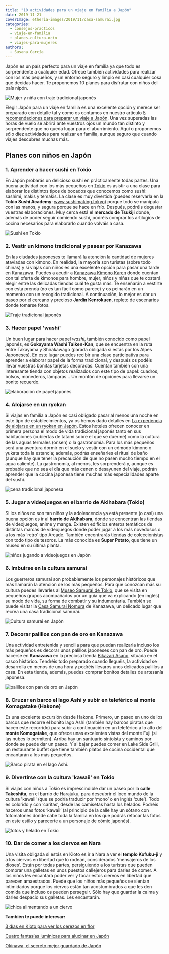 ```yaml
---
title: "10 actividades para un viaje en familia a Japón"
date: 2019-11-21
coverImage: etheria-images/2019/11/casa-samurai.jpg
categories: 
  - consejos-practicos
  - viaje-en-familia
  - planes-cultura-ocio
  - viajes-para-mujeres
authors: 
  - Susana García
---
```


Japón es un país perfecto para un viaje en familia ya que todo es sorprendente a 
cualquier edad. Ofrece también actividades para realizar con los más pequeños, y un 
entorno seguro y limpio en casi cualquier cosa que decidas hacer. Te proponemos 10 
planes para disfrutar con niños del país nipón. 

![Mujer y niña con traje tradicional japonés](etheria-images/2019/11/Japon-paseo-kimono-900x726.jpg "Fotos con kimonos en el Jardín Kenrokuen de Kanazawa. © SG")

Elegir Japón para un viaje en familia es una excelente opción y merece ser preparado con 
detalle tal y como os contamos en nuestro artículo [5 recomendaciones para preparar un 
viaje a Japón](https://etheriamagazine.com/2019/06/18/como-organizar-un-viaje-a-japon/). 
Una vez superadas las horas de vuelo se abrirá ante vuestros ojos un mundo tan distinto 
y sorprendente que no queda lugar para el aburrimiento. Aquí o proponemos sólo diez 
actividades para realizar en familia, aunque seguro que cuando viajes descubres muchas 
más. 

## Planes con niños en Japón

### 1\. Aprender a hacer sushi en Tokio

En Japón probarás un delicioso sushi en prácticamente todas partes. Una buena actividad 
con los más pequeños en [Tokio](https://etheriamagazine.com/2019/10/11/que-hacer-3-dias-en-tokio-viajes-mujeres/) 
es asistir a una clase para elaborar los distintos tipos de bocados que conocemos como 
sushi: sashimi, makis y temakis. La clase es muy divertida (puedes reservarla en la 
**Tokio Sushi Academy**: www.sushimaking.tokyo) porque todo se manipula con las manos, y 
segura porque se hace en frío. Después, podréis degustar vuestras elaboraciones. Muy 
cerca está el **mercado de Tsukiji** donde, además de poder seguir comiendo sushi, 
podréis comprar los artilugios de cocina necesarios para elaborarlo cuando volváis a 
casa. 

![Sushi en Tokio](etheria-images/2019/11/japon-clase-sushi-900x293.jpg "Clase de sushi en Tokio. © SG")

### 2\. Vestir un kimono tradicional y pasear por Kanazawa

En las ciudades japoneses te llamará la atención la cantidad de mujeres ataviadas con 
kimono. En realidad, la mayoría son turistas (sobre todo chinas) y si viajas con niños 
es una excelente opción para pasar una tarde en Kanazawa. Puedes a acudir a [Kanazawa 
Kimono Karen](https://www.kimono-karen.jp) donde cuentan con tal oferta de kimonos para 
hombre, mujer, niños y niñas que te costará elegir entre las delicadas tiendas cuál te 
gusta más. Te enseñarán a vestirte con esta prenda (no es tan fácil como parece) y os 
peinarán en un momento con un recogido tradicional. A continuación, lo mejor es dar un 
paseo por el cercano y precioso **Jardín Kenrokuen**, repleto de escenarios donde 
tomarse fotos. 

![Traje tradicional japonés](etheria-images/2019/11/japon-kimono-kanazawa-900x603.jpg "Fotos en el Jardín Kenrokuen y detalle de peinado. © SG")

### 3\. Hacer papel 'washi'

Un buen lugar para hacer papel _washi_, también conocido como papel japonés, es 
**Gokayama Washi Taiken-Kan**, que se encuentra en la ruta entre Takayama y Shirakawago 
(parada obligada si estás por los Alpes Japoneses). En este lugar puedes recibir una 
clase participativa para aprender a elaborar papel de la forma tradicional, y después os 
podéis llevar vuestras bonitas tarjetas decoradas. Cuentan también con una interesante 
tienda con objetos realizados con este tipo de papel: cuadros, bolsos, monederos, 
lámparas... Un montón de opciones para llevarse un bonito recuerdo. 

![elaboración de papel japonés](etheria-images/2019/11/Japon-hacer-washi-900x430.jpg "Clase de papel 'washi'. © SG")

### 4\. Alojarse en un ryokan

Si viajas en familia a Japón es casi obligado pasar al menos una noche en este tipo de 
establecimientos, ya os hemos dado detalles en [La experiencia de alojarse en un ryokan 
en Japón](https://etheriamagazine.com/2019/05/10/viajar-japon-que-es-ryokan-y-onsen/). 
Estos hoteles ofrecen conocer en primera persona el modo de vida tradicional japonés 
tanto en sus habitaciones (cubiertas de tatami sobre el que se duerme) como la cultura 
de las aguas termales (onsen) o la gastronomía. Para los más pequeños será una aventura 
dormir en el suelo y vestir con un cómodo kimono o yukata toda la estancia; además, 
podrás enseñarles el ritual de baño (aunque hay que tener la precaución de que no pasen 
mucho tiempo en el agua caliente). La gastronomía, al menos, les sorprenderá y, aunque 
es probable que no sea el día que más cenen o desayunen del viaje, podrán aprender que 
la cocina japonesa tiene muchas más especialidades aparte del sushi. 

![cena tradicional japonesa](etheria-images/2019/11/Japon-ninos-ryokan-900x434.jpg "Cena y detalle del pasillo del ryokan Gora Kadan de Hakone. © SG")

### 5\. Jugar a videojuegos en el barrio de Akihabara (Tokio)

Si los niños no son tan niños y la adolescencia ya está presente (o casi) una buena 
opción es ir al **barrio de Akihabara**, donde se concentran las tiendas de videojuegos, 
anime y manga. Existen edificios enteros temáticos de distintas marcas de videojuegos 
donde poder jugar a los más novedosos o a los más ‘retro’ tipo Arcade. También 
encontrarás tiendas de coleccionistas con todo tipo de tesoros. La más conocida es 
**Super Potato**, que tiene un museo en su última planta. 

![niños jugando a videojuegos en Japón](etheria-images/2019/11/Japon-akihabara-900x391.jpg "Barrio de Akihabara y juegos Arcade. © SG")

### 6\. Imbuirse en la cultura samurai

Los guerreros samurai son probablemente los personajes históricos que más llamarán la 
atención de los más pequeños. Para que conozcan más su cultura puedes llevarles al [Museo 
Samurai de Tokio](https://www.samuraimuseum.jp/en/index.html), que se visita en pequeños 
grupos acompañados por un guía que va explicando (en inglés) su modo de vida, su forma 
de combatir y su indumentaria. También se puede visitar la [Casa Samurai 
Nomura](http://www.nomurake.com) de Kanazawa, un delicado lugar que recrea una casa 
tradicional samurai. 

![Cultura samurai en Japón](etheria-images/2019/11/japon-samurais-900x350.jpg "Estanque de la Casa Samurai Nomura de Kanazawa y máscara en el Museo Samurai. © SG")

### 7\. Decorar palillos con pan de oro en Kanazawa

Una actividad entretenida y sencilla para que puedan realizarla incluso los más pequeños 
es decorar unos palillos japoneses con pan de oro. Puede hacerse en **Kanazawa** en la 
preciosa tienda [Bikazari 
Asano](https://enkanazawa.hakuichi.co.jp/shop/kanazawa-asano.php), situada en el casco 
histórico. Tendréis todo preparado cuando lleguéis, la actividad se desarrolla en menos 
de una hora y podréis llevaros unos delicados palillos a casa. En esta tienda, además, 
puedes comprar bonitos detalles de artesanía japonesa. 

![palillos con pan de oro en Japón](etheria-images/2019/11/Japon-ninos-palillos-pan-oro-900x675.jpg "Clase para decorar palillos con pan de oro en Kanazawa. © SG")

### 8\. Cruzar en barco el lago Ashi y subir en teleférico al monte Komagatake (Hakone)

Es una excelente excursión desde Hakone. Primero, un paseo en uno de los barcos que 
recorre el bonito lago Ashi (también hay barcos piratas que hacen este recorrido) para 
subir a continuación en un teleférico a lo alto del **monte Komogatake**, que ofrece 
unas excelentes vistas del monte Fuji (si las nubes lo permiten). Arriba hay un 
santuario sintoísta y caminos por donde se puede dar un paseo. Y al bajar puedes comer 
en Lake Side Grill, un restaurante buffet que tiene también platos de cocina occidental 
que encantarán a los más pequeños. 

![Barco pirata en el lago Ashi.](etheria-images/2019/11/Japon-ninos-ashi-900x586.jpg "Barco pirata en el lago Ashi. © SG")

### 9\. Divertirse con la cultura 'kawaii' en Tokio

Si viajas con niños a Tokio es imprescindible dar un paseo por la **calle Takeshita**, 
en el barrio de Harajuku, para descubrir el loco mundo de la cultura 'kawaii' (que se 
podría traducir por ‘mono’ o en inglés ‘cute’). Todo es colorido y con ‘caritas’, desde 
las camisetas hasta los helados. Podréis haceros unas fotos ‘kawaii’ (al principio de la 
calle hay un sótano con fotomatones donde cabe toda la familia en los que podrás retocar 
las fotos en este estilo y parecerte a un personaje de cómic japonés). 

![fotos y helado en Tokio](etheria-images/2019/11/Japon-kawaii-fotos-helado.jpg "Mundo 'kawaii': fotomatón para grupos y helado. © SG")

### 10\. Dar de comer a los ciervos en Nara

Una visita obligada si estás en Kioto es ir a Nara a ver el **templo Kofuku-ji** y a los 
ciervos en libertad que lo rodean, considerados 'mensajeros de los dioses'. Están por 
todas partes, persiguiendo a los turistas que pueden comprar una galletas en unos 
puestos callejeros para darles de comer. A los niños les encantará poder ver y tocar 
estos ciervos en libertad que parecen amaestrados. Puede que los niños más pequeños se 
sientan intimidados porque los ciervos están tan acostumbrados a que les den comida que 
incluso os pueden perseguir. Sólo hay que guardar la calma y darles despacio sus 
galletas. Les encantarán. 

![chica alimentando a un ciervo](etheria-images/2019/11/Nara-ciervos-900x608.jpg "Ciervos en Nara. © SG")

**También te puede interesar:** 

[3 días en Kioto 
pa](https://etheriamagazine.com/2020/02/26/3-dias-en-kioto-cerezos-en-flor/)[r](https://etheriamagazine.com/2020/02/26/3-dias-en-kioto-cerezos-en-flor/)[a 
ver los cerezos en 
flor](https://etheriamagazine.com/2020/02/26/3-dias-en-kioto-cerezos-en-flor/) 

[Cuatro fantasías lumínicas para alucinar en 
Japón](https://etheriamagazine.com/2021/01/16/fantasias-de-luz-en-parques-y-festivales-en-japon/) 

[Okinawa, el secreto mejor guardado de 
Japón](https://etheriamagazine.com/2019/04/05/viajar-sola-que-ver-hacer-dormir-okinawa-japon/)
